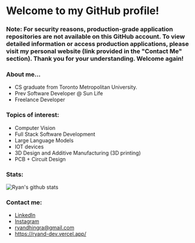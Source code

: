 # Welcome to my GitHub profile!

### Note: For security reasons, production-grade application repositories are not available on this GitHub account. To view detailed information or access production applications, please visit my personal website (link provided in the "Contact Me" section). Thank you for your understanding. Welcome again!

### About me...
* CS graduate from Toronto Metropolitan University.
* Prev Software Developer @ Sun Life
* Freelance Developer

### Topics of interest:
* Computer Vision
* Full Stack Software Development
* Large Language Models
* IOT devices
* 3D Design and Additive Manufacturing (3D printing)
* PCB + Circuit Design

### Stats:
![Ryan's github stats](https://github-readme-stats.vercel.app/api?username=RyanDhingra&show_icons=true&bg_color=0492C2&text_color=ffffff&title_color=ffffff&icon_color=ffffff)

### Contact me:
* <a href="https://www.linkedin.com/in/ryan-dhingra-82969822b/" target="_blank">LinkedIn</a>
* <a href="[https://www.linkedin.com/in/ryan-dhingra-82969822b/](https://www.instagram.com/ryxn_lives/)" target="_blank">Instagram</a>
* ryandhingra@gmail.com
* https://ryand-dev.vercel.app/
